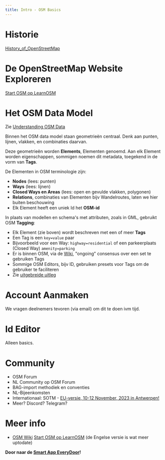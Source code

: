 ```yaml
---
title: Intro - OSM Basics
---
```


# Historie

[History_of_OpenStreetMap](https://wiki.openstreetmap.org/wiki/History_of_OpenStreetMap)

# De OpenStreetMap Website Exploreren

[Start OSM op LearnOSM](https://learnosm.org/nl_NL/beginner/start-osm/)

# Het OSM Data Model

Zie [Understanding OSM Data](https://wiki.openstreetmap.org/wiki/Beginners_Guide_1.3)

Binnen het OSM data model staan geometrieën centraal. 
Denk aan punten, lijnen, vlakken, en combinaties daarvan.

Deze geometrieën worden **Elements**, Elementen genoemd.
Aan elk 
Element worden eigenschappen, sommigen noemen dit metadata, 
toegekend in de vorm van **Tags**.

De Elementen in OSM terminologie zijn:

* **Nodes** (lees: punten)
* **Ways** (lees: lijnen)
* **Closed Ways en Areas** (lees: open en gevulde vlakken, polygonen)
* **Relations**, combinaties van Elementen bijv Wandelroutes, laten we hier buiten beschouwing
* Elk Element heeft een uniek Id het **OSM-id**

In plaats van modellen en schema's met attributen, 
zoals in GML, gebruikt OSM **Tagging**:

* Elk Element (zie boven) wordt beschreven met een of meer **Tags**
* Een Tag is een `key=value` paar
* Bijvoorbeeld voor een Way: `highway=residential` of een parkeerplaats (Closed Way) `amenity=parking`
* Er is binnen OSM, via de [Wiki](https://wiki.openstreetmap.org/wiki/Tags), "ongoing" consensus over een set te gebruiken Tags
* Sommige OSM Editors, bijv ID, gebruiken presets voor Tags om de gebruiker te faciliteren 
* Zie [uitgebreide uitleg](https://wiki.openstreetmap.org/wiki/Tags)

# Account Aanmaken

We vragen deelnemers tevoren (via email) om dit te doen ivm tijd.

# Id Editor

Alleen basics.

# Community

* OSM Forum
* NL Community op OSM Forum
* BAG-import methodiek en conventies
* NL-Bijeenkomsten
* Internationaal: SOTM - [EU-versie, 10-12 November, 2023 in Antwerpen!](https://stateofthemap.eu/)
* Meer? Discord? Telegram?

# Meer info

* [OSM Wiki](https://wiki.openstreetmap.org/)
  [Start OSM op LearnOSM](https://learnosm.org/nl_NL/beginner/start-osm/) (de Engelse versie is wat meer uptodate)

**Door naar de [Smart App EveryDoor](apps/everydoor.md)!**

